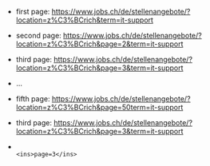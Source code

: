 - first page: https://www.jobs.ch/de/stellenangebote/?location=z%C3%BCrich&term=it-support
- second page: https://www.jobs.ch/de/stellenangebote/?location=z%C3%BCrich&page=2&term=it-support
- third page: https://www.jobs.ch/de/stellenangebote/?location=z%C3%BCrich&page=3&term=it-support
- ...
- fifth page: https://www.jobs.ch/de/stellenangebote/?location=z%C3%BCrich&page=50term=it-support

- third page: https://www.jobs.ch/de/stellenangebote/?location=z%C3%BCrich&page=3&term=it-support
-                                                                     <ins>page=3</ins>
